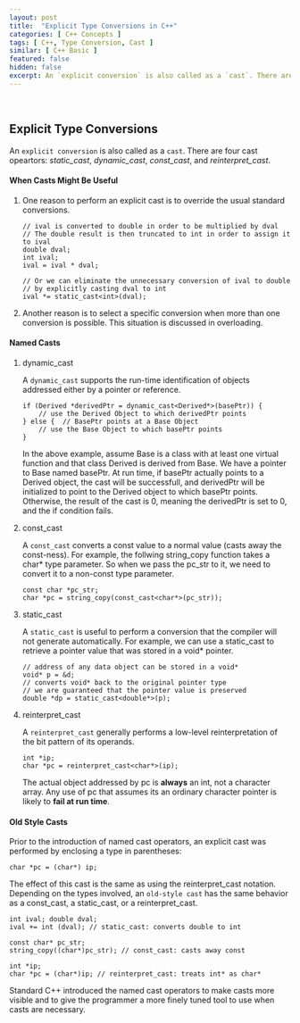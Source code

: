 ```yaml
---
layout: post
title:  "Explicit Type Conversions in C++"
categories: [ C++ Concepts ]
tags: [ C++, Type Conversion, Cast ]
similar: [ C++ Basic ]
featured: false
hidden: false
excerpt: An `explicit conversion` is also called as a `cast`. There are four cast opeartors, *static_cast*, *dynamic_cast*, *const_cast*, and *reinterpret_cast*.
---
```


<br />

## Explicit Type Conversions

An `explicit conversion` is also called as a `cast`. There are four cast opeartors: *static_cast*, *dynamic_cast*, *const_cast*, and *reinterpret_cast*.


#### When Casts Might Be Useful

1. One reason to perform an explicit cast is to override the usual standard conversions.

	```
	// ival is converted to double in order to be multiplied by dval
	// The double result is then truncated to int in order to assign it to ival
	double dval;
	int ival;
	ival = ival * dval;

	// Or we can eliminate the unnecessary conversion of ival to double
	// by explicitly casting dval to int
	ival *= static_cast<int>(dval);
	```

2. Another reason is to select a specific conversion when more than one conversion is possible. This situation is discussed in overloading.

#### Named Casts

1. dynamic_cast

	A `dynamic_cast` supports the run-time identification of objects addressed either by a pointer or reference.

	```
	if (Derived *derivedPtr = dynamic_cast<Derived*>(basePtr)) {
		// use the Derived Object to which derivedPtr points
	} else {  // BasePtr points at a Base Object
		// use the Base Object to which basePtr points
	}
	```

	In the above example, assume Base is a class with at least one virtual function and that class Derived is derived from Base. We have a pointer to Base named basePtr. At run time, if basePtr actually points to a Derived object, the cast will be successfull, and derivedPtr will be initialized to point to the Derived object to which basePtr points. Otherwise, the result of the cast is 0, meaning the derivedPtr is set to 0, and the if condition fails.

2. const_cast

	A `const_cast` converts a const value to a normal value (casts away the const-ness). For example, the follwing string_copy function takes a char\* type parameter. So when we pass the pc_str to it, we need to convert it to a non-const type parameter.

	```
	const char *pc_str;
	char *pc = string_copy(const_cast<char*>(pc_str));
	```

3. static_cast

	A `static_cast` is useful to perform a conversion that the compiler will not generate automatically. For example, we can use a static_cast to retrieve a pointer value that was stored in a void\* pointer.

	```
	// address of any data object can be stored in a void*
	void* p = &d; 
	// converts void* back to the original pointer type
	// we are guaranteed that the pointer value is preserved
	double *dp = static_cast<double*>(p);
	```

4. reinterpret_cast

	A `reinterpret_cast` generally performs a low-level reinterpretation of the bit pattern of its operands.

	```
	int *ip;
	char *pc = reinterpret_cast<char*>(ip);
	```

	The actual object addressed by pc is **always** an int, not a character array. Any use of pc that assumes its an ordinary character pointer is likely to **fail at run time**.

#### Old Style Casts


Prior to the introduction of named cast operators, an explicit cast was performed by enclosing a type in parentheses:

```
char *pc = (char*) ip;
```

The effect of this cast is the same as using the reinterpret_cast notation. Depending on the types involved, an `old-style cast` has the same behavior as a const_cast, a static_cast, or a reinterpret_cast.

```
int ival; double dval;
ival += int (dval); // static_cast: converts double to int 

const char* pc_str;
string_copy((char*)pc_str); // const_cast: casts away const

int *ip;
char *pc = (char*)ip; // reinterpret_cast: treats int* as char*
```

Standard C++ introduced the named cast operators to make casts more visible and to give the programmer a more finely tuned tool to use when casts are necessary.









